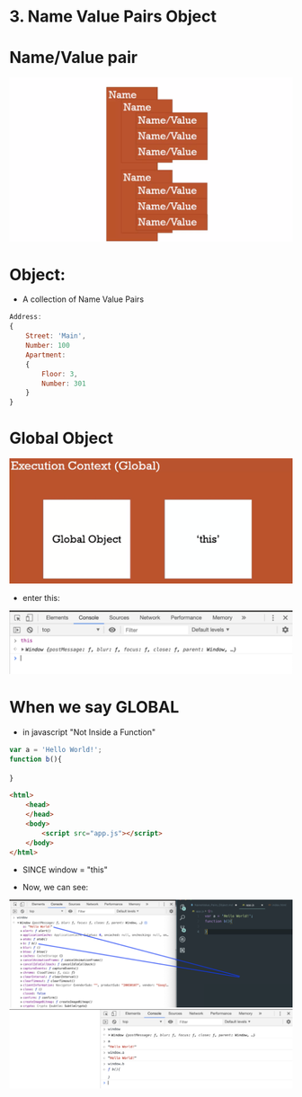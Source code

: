 # 3. Name Value Pairs Object

# Name/Value pair

![](img/1.png)

# Object:

- A collection of Name Value Pairs

```javascript
Address:
{
    Street: 'Main',
    Number: 100
    Apartment:
    {
        Floor: 3,
        Number: 301
    }
}
```

# Global Object

![](img/2.png)

- enter this:

![](img/3.png)

# When we say GLOBAL

- in javascript "Not Inside a Function"


```javascript
var a = 'Hello World!';
function b(){

}
```

```html
<html>
    <head>
    </head>
    <body>
        <script src="app.js"></script>
    </body>
</html>
```

- SINCE window = "this"

- Now, we can see:

![](img/4.png)
![](img/5.png)
